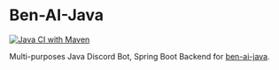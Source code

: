 # Ben-AI-Java
[![Java CI with Maven](https://github.com/Benwyw/Ben-AI-Java/actions/workflows/maven.yml/badge.svg?branch=main)](https://github.com/Benwyw/Ben-AI-Java/actions/workflows/maven.yml)

Multi-purposes Java Discord Bot, Spring Boot Backend for [ben-ai-java](https://github.com/Benwyw/ben-ai-java-frontend/).